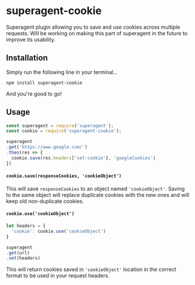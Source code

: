 # superagent-cookie
Superagent plugin allowing you to save and use cookies across multiple requests. Will be working on making this part of superagent in the future to improve its usability.

## Installation

Simply run the following line in your terminal...

```
npm install superagent-cookie
```

And you're good to go!

## Usage

```javascript
const superagent = require('superagent');
const cookie = require('superagent-cookie');

superagent
.get('https://www.google.com/')
.then(res => {
  cookie.save(res.headers['set-cookie'], 'googleCookies')
})
```

#### **```cookie.save(responseCookies, 'cookieObject')```**

This will save ```responseCookies``` to an object named ```'cookieObject'```. Saving to the same object will replace duplicate cookies with the new ones and will keep old non-duplicate cookies.

#### **```cookie.use('cookieObject')```**

```javascript
let headers = {
  'cookie': cookie.use('cookieObject')
}

superagent
.get(url)
.set(headers)
```

This will return cookies saved in ```'cookieObject'``` location in the correct format to be used in your request headers.
